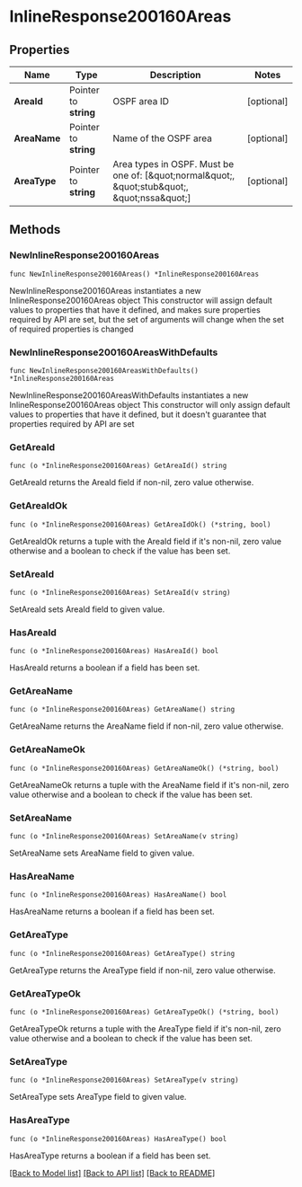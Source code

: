 # InlineResponse200160Areas

## Properties

Name | Type | Description | Notes
------------ | ------------- | ------------- | -------------
**AreaId** | Pointer to **string** | OSPF area ID | [optional] 
**AreaName** | Pointer to **string** | Name of the OSPF area | [optional] 
**AreaType** | Pointer to **string** | Area types in OSPF. Must be one of: [\&quot;normal\&quot;, \&quot;stub\&quot;, \&quot;nssa\&quot;] | [optional] 

## Methods

### NewInlineResponse200160Areas

`func NewInlineResponse200160Areas() *InlineResponse200160Areas`

NewInlineResponse200160Areas instantiates a new InlineResponse200160Areas object
This constructor will assign default values to properties that have it defined,
and makes sure properties required by API are set, but the set of arguments
will change when the set of required properties is changed

### NewInlineResponse200160AreasWithDefaults

`func NewInlineResponse200160AreasWithDefaults() *InlineResponse200160Areas`

NewInlineResponse200160AreasWithDefaults instantiates a new InlineResponse200160Areas object
This constructor will only assign default values to properties that have it defined,
but it doesn't guarantee that properties required by API are set

### GetAreaId

`func (o *InlineResponse200160Areas) GetAreaId() string`

GetAreaId returns the AreaId field if non-nil, zero value otherwise.

### GetAreaIdOk

`func (o *InlineResponse200160Areas) GetAreaIdOk() (*string, bool)`

GetAreaIdOk returns a tuple with the AreaId field if it's non-nil, zero value otherwise
and a boolean to check if the value has been set.

### SetAreaId

`func (o *InlineResponse200160Areas) SetAreaId(v string)`

SetAreaId sets AreaId field to given value.

### HasAreaId

`func (o *InlineResponse200160Areas) HasAreaId() bool`

HasAreaId returns a boolean if a field has been set.

### GetAreaName

`func (o *InlineResponse200160Areas) GetAreaName() string`

GetAreaName returns the AreaName field if non-nil, zero value otherwise.

### GetAreaNameOk

`func (o *InlineResponse200160Areas) GetAreaNameOk() (*string, bool)`

GetAreaNameOk returns a tuple with the AreaName field if it's non-nil, zero value otherwise
and a boolean to check if the value has been set.

### SetAreaName

`func (o *InlineResponse200160Areas) SetAreaName(v string)`

SetAreaName sets AreaName field to given value.

### HasAreaName

`func (o *InlineResponse200160Areas) HasAreaName() bool`

HasAreaName returns a boolean if a field has been set.

### GetAreaType

`func (o *InlineResponse200160Areas) GetAreaType() string`

GetAreaType returns the AreaType field if non-nil, zero value otherwise.

### GetAreaTypeOk

`func (o *InlineResponse200160Areas) GetAreaTypeOk() (*string, bool)`

GetAreaTypeOk returns a tuple with the AreaType field if it's non-nil, zero value otherwise
and a boolean to check if the value has been set.

### SetAreaType

`func (o *InlineResponse200160Areas) SetAreaType(v string)`

SetAreaType sets AreaType field to given value.

### HasAreaType

`func (o *InlineResponse200160Areas) HasAreaType() bool`

HasAreaType returns a boolean if a field has been set.


[[Back to Model list]](../README.md#documentation-for-models) [[Back to API list]](../README.md#documentation-for-api-endpoints) [[Back to README]](../README.md)


